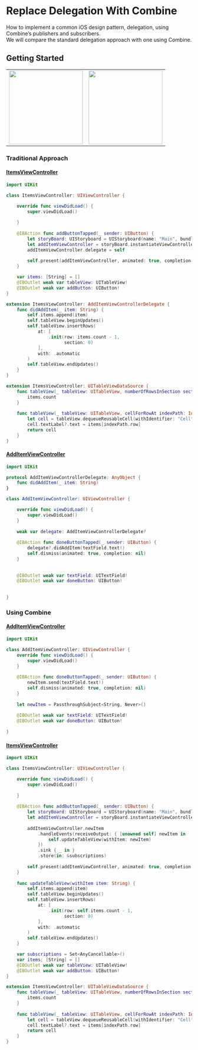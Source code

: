 # Replace Delegation With Combine 
How to implement a common iOS design pattern, delegation, using Combine’s publishers and subscribers.   
We will compare the standard delegation approach with one using Combine.

## Getting Started 
<table border="0">
    <tr>
        <td><img src="https://user-images.githubusercontent.com/47273077/133958788-02d3da18-829d-4185-994b-9fd7d1eca382.png" width="200"></td>
        <td><img src="https://user-images.githubusercontent.com/47273077/133958828-2cca054f-b23a-4799-9776-1572052135e7.png" width="200"></td>
    </tr>
</table>

### Traditional Approach 
#### **[ItemsViewController](https://github.com/YamamotoDesu/Replace-Delegation-With-Combine/blob/main/CombineSample/ItemsViewController.swift)**  
```swift 
import UIKit

class ItemsViewController: UIViewController {

    override func viewDidLoad() {
        super.viewDidLoad()
        
    }
    
    @IBAction func addButtonTapped(_ sender: UIButton) {
        let storyBoard: UIStoryboard = UIStoryboard(name: "Main", bundle: nil)
        let addItemViewController = storyBoard.instantiateViewController(withIdentifier: "addItemViewController") as! AddItemViewController
        addItemViewController.delegate = self
        
        self.present(addItemViewController, animated: true, completion: nil)
    }

    var items: [String] = []
    @IBOutlet weak var tableView: UITableView!
    @IBOutlet weak var addButton: UIButton!
}

extension ItemsViewController: AddItemViewControllerDelegate {
    func didAddItem(_ item: String) {
        self.items.append(item)
        self.tableView.beginUpdates()
        self.tableView.insertRows(
            at: [
                .init(row: items.count - 1,
                      section: 0)
            ],
            with: .automatic
        )
        self.tableView.endUpdates()
    }
}

extension ItemsViewController: UITableViewDataSource {
    func tableView(_ tableView: UITableView, numberOfRowsInSection section: Int) -> Int {
        items.count
    }
    
    func tableView(_ tableView: UITableView, cellForRowAt indexPath: IndexPath) -> UITableViewCell {
        let cell = tableView.dequeueReusableCell(withIdentifier: "Cell")!
        cell.textLabel?.text = items[indexPath.row]
        return cell
    }
}

``` 

#### **[AddItemViewController](https://github.com/YamamotoDesu/Replace-Delegation-With-Combine/blob/main/CombineSample/AddItemViewController.swift)**  
```swift 
import UIKit

protocol AddItemViewControllerDelegate: AnyObject {
    func didAddItem(_ item: String)
}

class AddItemViewController: UIViewController {

    override func viewDidLoad() {
        super.viewDidLoad()
    }
    
    weak var delegate: AddItemViewControllerDelegate?
    
    @IBAction func doneButtonTapped(_ sender: UIButton) {
        delegate?.didAddItem(textField.text!)
        self.dismiss(animated: true, completion: nil)
    }
    
    
    @IBOutlet weak var textField: UITextField!
    @IBOutlet weak var doneButton: UIButton!
    
    
}


```

### Using Combine 
#### **[AddItemViewController](https://github.com/YamamotoDesu/Replace-Delegation-With-Combine/blob/main/CombineSample/AddItemViewController.swift)**  
```swift 
import UIKit

class AddItemViewController: UIViewController {
    override func viewDidLoad() {
        super.viewDidLoad()
    }
    
    @IBAction func doneButtonTapped(_ sender: UIButton) {
        newItem.send(textField.text!)
        self.dismiss(animated: true, completion: nil)
    }
    
    let newItem = PassthroughSubject<String, Never>()
    
    @IBOutlet weak var textField: UITextField!
    @IBOutlet weak var doneButton: UIButton!
    
}


```

#### **[ItemsViewController](https://github.com/YamamotoDesu/Replace-Delegation-With-Combine/blob/main/CombineSample/ItemsViewController.swift)**  
```swift 
import UIKit

class ItemsViewController: UIViewController {

    override func viewDidLoad() {
        super.viewDidLoad()
        
    }
    
    @IBAction func addButtonTapped(_ sender: UIButton) {
        let storyBoard: UIStoryboard = UIStoryboard(name: "Main", bundle: nil)
        let addItemViewController = storyBoard.instantiateViewController(withIdentifier: "addItemViewController") as! AddItemViewController
        
        addItemViewController.newItem
            .handleEvents(receiveOutput: { [unowned self] newItem in
                self.updateTableView(withItem: newItem)
            })
            .sink { _ in }
            .store(in: &subscriptions)
        
        self.present(addItemViewController, animated: true, completion: nil)
    }
    
    func updateTableView(withItem item: String) {
        self.items.append(item)
        self.tableView.beginUpdates()
        self.tableView.insertRows(
            at: [
                .init(row: self.items.count - 1,
                      section: 0)
            ],
            with: .automatic
        )
        self.tableView.endUpdates()
    }

    var subscriptions = Set<AnyCancellable>()
    var items: [String] = []
    @IBOutlet weak var tableView: UITableView!
    @IBOutlet weak var addButton: UIButton!
}

extension ItemsViewController: UITableViewDataSource {
    func tableView(_ tableView: UITableView, numberOfRowsInSection section: Int) -> Int {
        items.count
    }
    
    func tableView(_ tableView: UITableView, cellForRowAt indexPath: IndexPath) -> UITableViewCell {
        let cell = tableView.dequeueReusableCell(withIdentifier: "Cell")!
        cell.textLabel?.text = items[indexPath.row]
        return cell
    }
}

``` 



